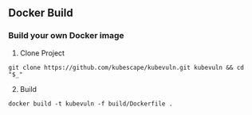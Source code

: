 ## Docker Build

### Build your own Docker image

1. Clone Project
```
git clone https://github.com/kubescape/kubevuln.git kubevuln && cd "$_"
```

2. Build
```
docker build -t kubevuln -f build/Dockerfile .
```